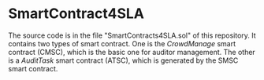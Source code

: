 # SmartContract4SLA

The source code is in the file "SmartContracts4SLA.sol" of this repository. It contains two types of smart contract. One is the *CrowdManage* smart contract (CMSC), which is the basic one for auditor management. The other is a *AuditTask* smart contract (ATSC), which is generated by the SMSC smart contract. 

